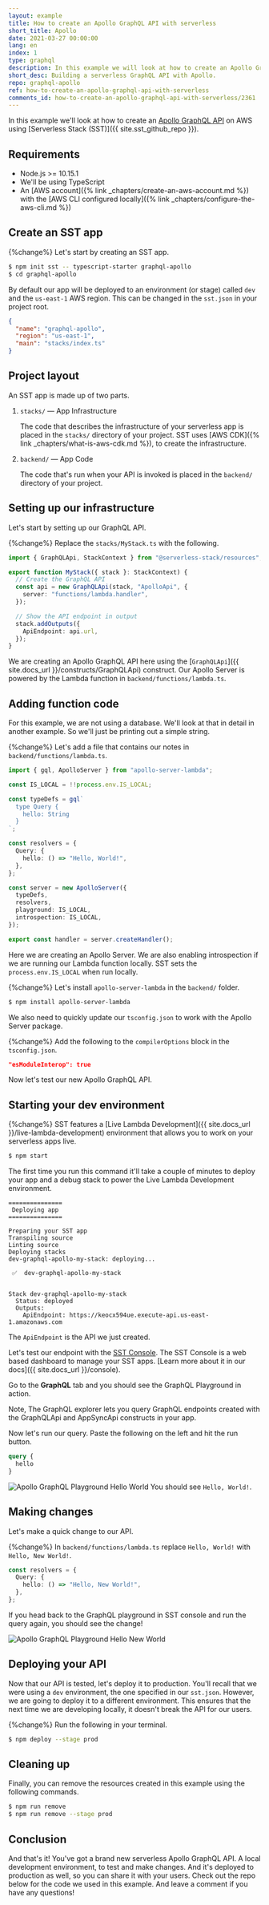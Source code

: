 ```yaml
---
layout: example
title: How to create an Apollo GraphQL API with serverless
short_title: Apollo
date: 2021-03-27 00:00:00
lang: en
index: 1
type: graphql
description: In this example we will look at how to create an Apollo GraphQL API on AWS using Serverless Stack (SST). We'll be using the GraphQLApi construct to define the Apollo Lambda server.
short_desc: Building a serverless GraphQL API with Apollo.
repo: graphql-apollo
ref: how-to-create-an-apollo-graphql-api-with-serverless
comments_id: how-to-create-an-apollo-graphql-api-with-serverless/2361
---
```


In this example we'll look at how to create an [Apollo GraphQL API](https://www.apollographql.com) on AWS using [Serverless Stack (SST)]({{ site.sst_github_repo }}).

## Requirements

- Node.js >= 10.15.1
- We'll be using TypeScript
- An [AWS account]({% link _chapters/create-an-aws-account.md %}) with the [AWS CLI configured locally]({% link _chapters/configure-the-aws-cli.md %})

## Create an SST app

{%change%} Let's start by creating an SST app.

```bash
$ npm init sst -- typescript-starter graphql-apollo
$ cd graphql-apollo
```

By default our app will be deployed to an environment (or stage) called `dev` and the `us-east-1` AWS region. This can be changed in the `sst.json` in your project root.

```json
{
  "name": "graphql-apollo",
  "region": "us-east-1",
  "main": "stacks/index.ts"
}
```

## Project layout

An SST app is made up of two parts.

1. `stacks/` — App Infrastructure

   The code that describes the infrastructure of your serverless app is placed in the `stacks/` directory of your project. SST uses [AWS CDK]({% link _chapters/what-is-aws-cdk.md %}), to create the infrastructure.

2. `backend/` — App Code

   The code that's run when your API is invoked is placed in the `backend/` directory of your project.

## Setting up our infrastructure

Let's start by setting up our GraphQL API.

{%change%} Replace the `stacks/MyStack.ts` with the following.

```ts
import { GraphQLApi, StackContext } from "@serverless-stack/resources";

export function MyStack({ stack }: StackContext) {
  // Create the GraphQL API
  const api = new GraphQLApi(stack, "ApolloApi", {
    server: "functions/lambda.handler",
  });

  // Show the API endpoint in output
  stack.addOutputs({
    ApiEndpoint: api.url,
  });
}
```

We are creating an Apollo GraphQL API here using the [`GraphQLApi`]({{ site.docs_url }}/constructs/GraphQLApi) construct. Our Apollo Server is powered by the Lambda function in `backend/functions/lambda.ts`.

## Adding function code

For this example, we are not using a database. We'll look at that in detail in another example. So we'll just be printing out a simple string.

{%change%} Let's add a file that contains our notes in `backend/functions/lambda.ts`.

```ts
import { gql, ApolloServer } from "apollo-server-lambda";

const IS_LOCAL = !!process.env.IS_LOCAL;

const typeDefs = gql`
  type Query {
    hello: String
  }
`;

const resolvers = {
  Query: {
    hello: () => "Hello, World!",
  },
};

const server = new ApolloServer({
  typeDefs,
  resolvers,
  playground: IS_LOCAL,
  introspection: IS_LOCAL,
});

export const handler = server.createHandler();
```

Here we are creating an Apollo Server. We are also enabling introspection if we are running our Lambda function locally. SST sets the `process.env.IS_LOCAL` when run locally.

{%change%} Let's install `apollo-server-lambda` in the `backend/` folder.

```bash
$ npm install apollo-server-lambda
```

We also need to quickly update our `tsconfig.json` to work with the Apollo Server package.

{%change%} Add the following to the `compilerOptions` block in the `tsconfig.json`.

```json
"esModuleInterop": true
```

Now let's test our new Apollo GraphQL API.

## Starting your dev environment

{%change%} SST features a [Live Lambda Development]({{ site.docs_url }}/live-lambda-development) environment that allows you to work on your serverless apps live.

```bash
$ npm start
```

The first time you run this command it'll take a couple of minutes to deploy your app and a debug stack to power the Live Lambda Development environment.

```
===============
 Deploying app
===============

Preparing your SST app
Transpiling source
Linting source
Deploying stacks
dev-graphql-apollo-my-stack: deploying...

 ✅  dev-graphql-apollo-my-stack


Stack dev-graphql-apollo-my-stack
  Status: deployed
  Outputs:
    ApiEndpoint: https://keocx594ue.execute-api.us-east-1.amazonaws.com
```

The `ApiEndpoint` is the API we just created.

Let's test our endpoint with the [SST Console](https://console.serverless-stack.com). The SST Console is a web based dashboard to manage your SST apps. [Learn more about it in our docs]({{ site.docs_url }}/console).

Go to the **GraphQL** tab and you should see the GraphQL Playground in action.

Note, The GraphQL explorer lets you query GraphQL endpoints created with the GraphQLApi and AppSyncApi constructs in your app.

Now let's run our query. Paste the following on the left and hit the run button.

```graphql
query {
  hello
}
```

![Apollo GraphQL Playground Hello World](/assets/examples/graphql-apollo/apollo-graphql-playground-hello-world.png)
You should see `Hello, World!`.

## Making changes

Let's make a quick change to our API.

{%change%} In `backend/functions/lambda.ts` replace `Hello, World!` with `Hello, New World!`.

```ts
const resolvers = {
  Query: {
    hello: () => "Hello, New World!",
  },
};
```

If you head back to the GraphQL playground in SST console and run the query again, you should see the change!

![Apollo GraphQL Playground Hello New World](/assets/examples/graphql-apollo/apollo-graphql-playground-hello-new-world.png)

## Deploying your API

Now that our API is tested, let's deploy it to production. You'll recall that we were using a `dev` environment, the one specified in our `sst.json`. However, we are going to deploy it to a different environment. This ensures that the next time we are developing locally, it doesn't break the API for our users.

{%change%} Run the following in your terminal.

```bash
$ npm deploy --stage prod
```

## Cleaning up

Finally, you can remove the resources created in this example using the following commands.

```bash
$ npm run remove
$ npm run remove --stage prod
```

## Conclusion

And that's it! You've got a brand new serverless Apollo GraphQL API. A local development environment, to test and make changes. And it's deployed to production as well, so you can share it with your users. Check out the repo below for the code we used in this example. And leave a comment if you have any questions!
